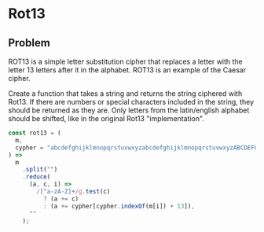 # Rot13

## Problem
ROT13 is a simple letter substitution cipher that replaces a letter with the letter 13 letters after it in the alphabet. ROT13 is an example of the Caesar cipher.

Create a function that takes a string and returns the string ciphered with Rot13. If there are numbers or special characters included in the string, they should be returned as they are. Only letters from the latin/english alphabet should be shifted, like in the original Rot13 "implementation".

```javascript
const rot13 = (
  m,
  cypher = "abcdefghijklmnopqrstuvwxyzabcdefghijklmnopqrstuvwxyzABCDEFGHIJKLMNOPQRSTUVWXYZABCDEFGHIJKLMNOPQRSTUVWXYZ"
) =>
  m
    .split("")
    .reduce(
      (a, c, i) =>
        /[^a-zA-Z]+/g.test(c)
          ? (a += c)
          : (a += cypher[cypher.indexOf(m[i]) + 13]),
      ""
    );
```
